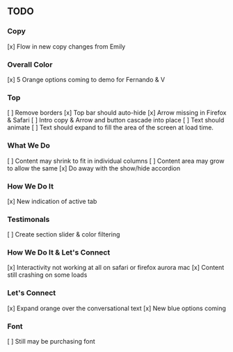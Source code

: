 ## TODO ##

### Copy ###

[x] Flow in new copy changes from Emily

### Overall Color ###

[x] 5 Orange options coming to demo for Fernando & V

### Top ###

[ ] Remove borders
[x] Top bar should auto-hide
[x] Arrow missing in Firefox & Safari
[ ] Intro copy & Arrow and button cascade into place
[ ] Text should animate
[ ] Text should expand to fill the area of the screen at load time.

### What We Do ###

[ ] Content may shrink to fit in individual columns
[ ] Content area may grow to allow the same
[x] Do away with the show/hide accordion

### How We Do It ###

[x] New indication of active tab

### Testimonals ###

[ ] Create section slider & color filtering

### How We Do It & Let's Connect ###

[x] Interactivity not working at all on safari or firefox aurora mac
[x] Content still crashing on some loads

### Let's Connect ###

[x] Expand orange over the conversational text
[x] New blue options coming

### Font ###

[ ] Still may be purchasing font
